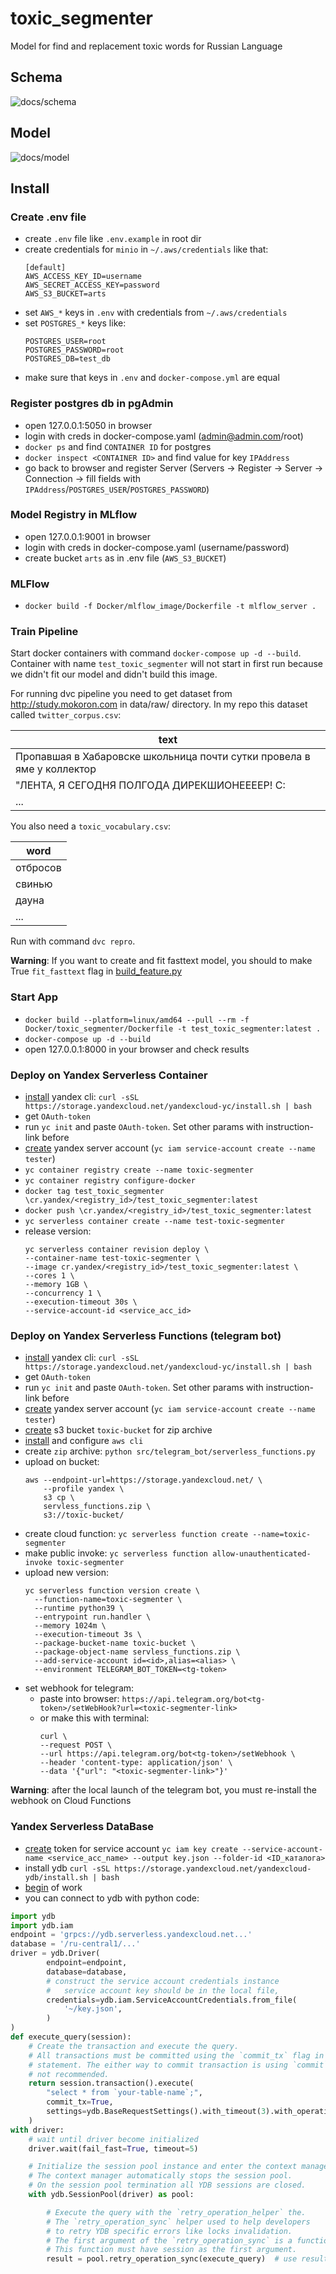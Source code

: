 # toxic_segmenter

Model for find and replacement toxic words for Russian Language

## Schema
![docs/schema](docs/toxic_segmenter-2022-12-06-1730-2.png)

## Model
![docs/model](docs/toxic_segmenter_net-2022-12-11-1632-2.png)

## Install
### Create .env file
- create `.env` file like `.env.example` in root dir
- create credentials for `minio` in `~/.aws/credentials` like that:
  ```
  [default]
  AWS_ACCESS_KEY_ID=username
  AWS_SECRET_ACCESS_KEY=password
  AWS_S3_BUCKET=arts
  ```
- set `AWS_*` keys in `.env` with credentials from `~/.aws/credentials`
- set `POSTGRES_*` keys like:
  ```
  POSTGRES_USER=root
  POSTGRES_PASSWORD=root
  POSTGRES_DB=test_db
  ```
- make sure that keys in `.env` and `docker-compose.yml` are equal

### Register postgres db in pgAdmin
- open 127.0.0.1:5050 in browser
- login with creds in docker-compose.yaml (admin@admin.com/root)
- `docker ps` and find `CONTAINER ID` for postgres
- `docker inspect <CONTAINER ID>` and find value for key `IPAddress`
- go back to browser and register Server (Servers -> Register -> Server -> Connection -> fill fields 
with `IPAddress`/`POSTGRES_USER`/`POSTGRES_PASSWORD`)

### Model Registry in MLflow
- open 127.0.0.1:9001 in browser
- login with creds in docker-compose.yaml (username/password)
- create bucket `arts` as in .env file (`AWS_S3_BUCKET`)

### MLFlow
- `docker build -f Docker/mlflow_image/Dockerfile -t mlflow_server .`


### Train Pipeline
Start docker containers with command `docker-compose up -d --build`. Container with name
`test_toxic_segmenter` will not start in first run because we didn't fit our model and didn't 
build this image.

For running dvc pipeline you need to get dataset from http://study.mokoron.com
in data/raw/ directory. In my repo this dataset called `twitter_corpus.csv`:

|text                                                                  |
|----------------------------------------------------------------------|
|Пропавшая в Хабаровске школьница почти сутки провела в яме у коллектор|
|"ЛЕНТА, Я СЕГОДНЯ ПОЛГОДА ДИРЕКШИОНЕЕЕЕР! С:                          |
|...                                                                   |

You also need a `toxic_vocabulary.csv`:

|word    |
|--------|
|отбросов|
|свинью  |
|дауна   |
|...     |


Run with command `dvc repro`. 

**Warning**: If you want to create and fit fasttext model, you should to make True `fit_fasttext` 
flag in [build_feature.py](./src/feature/build_feature.py)

### Start App
- `docker build --platform=linux/amd64 --pull --rm -f Docker/toxic_segmenter/Dockerfile -t test_toxic_segmenter:latest .`
- `docker-compose up -d --build`
- open 127.0.0.1:8000 in your browser and check results

### Deploy on Yandex Serverless Container
- [install](https://cloud.yandex.ru/docs/cli/quickstart) yandex cli:
`curl -sSL https://storage.yandexcloud.net/yandexcloud-yc/install.sh | bash`
- get `OAuth-token`
- run `yc init` and paste `OAuth-token`. Set other params with instruction-link before
- [create](https://cloud.yandex.ru/docs/iam/operations/sa/create) yandex server account (`yc iam service-account create --name tester`)
- `yc container registry create --name toxic-segmenter`
- `yc container registry configure-docker`
- `docker tag test_toxic_segmenter \cr.yandex/<registry_id>/test_toxic_segmenter:latest`
- `docker push \cr.yandex/<registry_id>/test_toxic_segmenter:latest`
- `yc serverless container create --name test-toxic-segmenter`
- release version:
  ```
  yc serverless container revision deploy \
  --container-name test-toxic-segmenter \
  --image cr.yandex/<registry_id>/test_toxic_segmenter:latest \
  --cores 1 \
  --memory 1GB \
  --concurrency 1 \
  --execution-timeout 30s \
  --service-account-id <service_acc_id>
  ```

### Deploy on Yandex Serverless Functions (telegram bot)
- [install](https://cloud.yandex.ru/docs/cli/quickstart) yandex cli:
`curl -sSL https://storage.yandexcloud.net/yandexcloud-yc/install.sh | bash`
- get `OAuth-token`
- run `yc init` and paste `OAuth-token`. Set other params with instruction-link before
- [create](https://cloud.yandex.ru/docs/iam/operations/sa/create) yandex server account (`yc iam service-account create --name tester`)
- [create](https://cloud.yandex.ru/docs/storage/operations/buckets/create) s3 bucket `toxic-bucket` for zip archive
- [install](https://cloud.yandex.ru/docs/storage/tools/aws-cli) and configure `aws cli`
- create `zip` archive: `python src/telegram_bot/serverless_functions.py`
- upload on bucket:
  ```
  aws --endpoint-url=https://storage.yandexcloud.net/ \
      --profile yandex \
      s3 cp \
      servless_functions.zip \
      s3://toxic-bucket/
  ```
- create cloud function: `yc serverless function create --name=toxic-segmenter`
- make public invoke: `yc serverless function allow-unauthenticated-invoke toxic-segmenter`
- upload new version:
  ```
  yc serverless function version create \
    --function-name=toxic-segmenter \
    --runtime python39 \
    --entrypoint run.handler \
    --memory 1024m \
    --execution-timeout 3s \
    --package-bucket-name toxic-bucket \
    --package-object-name servless_functions.zip \
    --add-service-account id=<id>,alias=<alias> \
    --environment TELEGRAM_BOT_TOKEN=<tg-token>
  ```
- set webhook for telegram:
  - paste into browser: `https://api.telegram.org/bot<tg-token>/setWebHook?url=<toxic-segmenter-link>`
  - or make this with terminal:
       ```
       curl \
       --request POST \
       --url https://api.telegram.org/bot<tg-token>/setWebhook \
       --header 'content-type: application/json' \
       --data '{"url": "<toxic-segmenter-link>"}'
       ```

**Warning**: after the local launch of the telegram bot, you must re-install the webhook on Cloud Functions


### Yandex Serverless DataBase
- [create](https://cloud.yandex.ru/docs/cli/operations/authentication/service-account) token for 
service account `yc iam key create --service-account-name <service_acc_name> --output key.json --folder-id <ID_каталога>`
- install ydb `curl -sSL https://storage.yandexcloud.net/yandexcloud-ydb/install.sh | bash`
- [begin](https://ydb.tech/ru/docs/reference/ydb-sdk/example/python/?ysclid=lb87iuocqf671961291) of work
- you can connect to ydb with python code:
```python
import ydb
import ydb.iam
endpoint = 'grpcs://ydb.serverless.yandexcloud.net...'
database = '/ru-central1/...'
driver = ydb.Driver(
        endpoint=endpoint,
        database=database,
        # construct the service account credentials instance
        #   service account key should be in the local file,
        credentials=ydb.iam.ServiceAccountCredentials.from_file(
            '~/key.json',
        )
)
def execute_query(session):
    # Create the transaction and execute the query.
    # All transactions must be committed using the `commit_tx` flag in the last
    # statement. The either way to commit transaction is using `commit` method of `TxContext` object, which is
    # not recommended.
    return session.transaction().execute(
        "select * from `your-table-name`;",
        commit_tx=True,
        settings=ydb.BaseRequestSettings().with_timeout(3).with_operation_timeout(2),
    )
with driver:
    # wait until driver become initialized
    driver.wait(fail_fast=True, timeout=5)

    # Initialize the session pool instance and enter the context manager.
    # The context manager automatically stops the session pool.
    # On the session pool termination all YDB sessions are closed.
    with ydb.SessionPool(driver) as pool:

        # Execute the query with the `retry_operation_helper` the.
        # The `retry_operation_sync` helper used to help developers
        # to retry YDB specific errors like locks invalidation.
        # The first argument of the `retry_operation_sync` is a function to retry.
        # This function must have session as the first argument.
        result = pool.retry_operation_sync(execute_query)  # use result.rows to see rows
```
